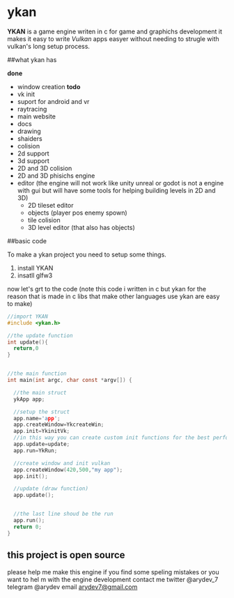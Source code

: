 # ykan

**YKAN** is a game engine writen in c for game and graphichs development
it makes it easy to write *Vulkan* apps easyer without needing to strugle
with vulkan's long setup process.

##what ykan has

**done**
* window creation
**todo**
* vk init
* suport for android and vr
* raytracing
* main website
* docs
* drawing
* shaiders
* colision
* 2d support
* 3d support
* 2D and 3D colision
* 2D and 3D phisichs engine
* editor (the engine will not work like unity unreal or godot
  is not a engine with gui but will have some tools for helping building levels
  in 2D and 3D)
  * 2D tileset editor
  * objects (player pos enemy spown)
  * tile colision
  * 3D level editor (that also has objects)

##basic code

To make a ykan project you need to setup some things.

1. install YKAN
2. insatll glfw3

now let's grt to the code (note this code i written in c but ykan for the reason
that is made in c libs that make other languages use ykan are easy to make)

```c
//import YKAN
#include <ykan.h>

//the update function
int update(){
  return,0
}


//the main function
int main(int argc, char const *argv[]) {

  //the main struct
  ykApp app;

  //setup the struct
  app.name='app';
  app.createWindow=YkcreateWin;
  app.init=YkinitVk;
  //in this way you can create custom init functions for the best performance
  app.update=update;
  app.run=YkRun;

  //create window and init vulkan
  app.createWindow(420,500,"my app");
  app.init();

  //update (draw function)
  app.update();


  //the last line shoud be the run
  app.run();
  return 0;
}

```

## this project is open source
please help me make this engine
if you find some speling mistakes or you want to
hel m with the engine development contact me
twitter @arydev_7
telegram @arydev
email arydev7@gmail.com

